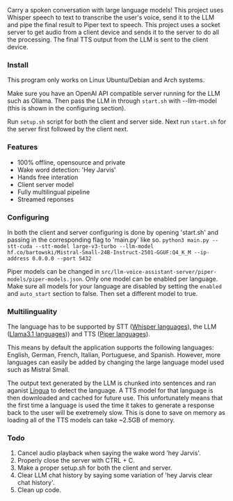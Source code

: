 Carry a spoken conversation with large language models! This project uses Whisper speech to text to transcribe the user's voice, send it to the LLM and pipe the final result to Piper text to speech. This project uses a socket server to get audio from a client device and sends it to the server to do all the processing. The final TTS output from the LLM is sent to the client device.

### Install
This program only works on Linux Ubuntu/Debian and Arch systems.

Make sure you have an OpenAI API compatible server running for the LLM such as Ollama. Then pass the LLM in through `start.sh` with --llm-model (this is shown in the configuring section). 

Run `setup.sh` script for both the client and server side. Next run `start.sh` for the server first followed by the client next.

### Features
- 100% offline, opensource and private
- Wake word detection: 'Hey Jarvis'
- Hands free interation
- Client server model
- Fully multilingual pipeline
- Streamed reponses

### Configuring
In both the client and server configuring is done by opening 'start.sh' and passing in the corresponding flag to 'main.py' like so.
`python3 main.py --stt-cuda --stt-model large-v3-turbo --llm-model hf.co/bartowski/Mistral-Small-24B-Instruct-2501-GGUF:Q4_K_M --ip-address 0.0.0.0 --port 5432`

Piper models can be changed in `src/llm-voice-assistant-server/piper-models/piper-models.json`. Only one model can be enabled per language. Make sure all models for your language are disabled by setting the `enabled` and `auto_start` section to false. Then set a different model to true.

### Multilinguality
The language has to be supported by STT ([Whisper languages](https://github.com/openai/whisper#available-models-and-languages)), the LLM ([Llama3.1 languages]([https://github.com/meta-llama/llama-models/blob/main/models/llama3_1/MODEL_CARD.md#Model-Information))) and TTS ([Piper languages](https://github.com/rhasspy/piper#Voices)).

This means by default the application supports the following languages: English, German, French, Italian, Portuguese, and Spanish. However, more languages can easily be added by changing the large language model used such as Mistral Small.

The output text generated by the LLM is chunked into sentences and ran aganist [Lingua](https://github.com/pemistahl/lingua-py) to detect the language. A TTS model for that language is then downloaded and cached for future use. This unfortunately means that the first time a language is used the time it takes to generate a response back to the user will be exetremely slow. This is done to save on memory as loading all of the TTS models can take ~2.5GB of memory.

### Todo
1. Cancel audio playback when saying the wake word 'hey Jarvis'.
2. Properly close the server with CTRL + C.
3. Make a proper setup.sh for both the client and server.
4. Clear LLM chat history by saying some variation of 'hey Jarvis clear chat history'.
5. Clean up code.
